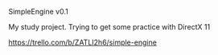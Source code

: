 SimpleEngine v0.1

My study project. Trying to get some practice with DirectX 11

https://trello.com/b/ZATLI2h6/simple-engine
